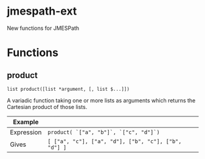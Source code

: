 # jmespath-ext
New functions for JMESPath

# Functions

## product

    list product([list *argument, [, list $...]])
    
A variadic function taking one or more lists as arguments which returns the Cartesian product of those lists.
    
| Example |     |
| ------- | --- |
| Expression | ``product( `["a", "b"]`, `["c", "d"]`)`` |
| Gives  |`[ ["a", "c"], ["a", "d"], ["b", "c"], ["b", "d"] ]` |
